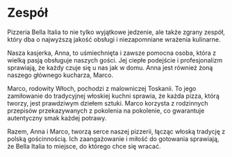 # Zespół

Pizzeria Bella Italia to nie tylko wyjątkowe jedzenie, ale także zgrany zespół, który dba o najwyższą jakość obsługi i niezapomniane wrażenia kulinarne.

Nasza kasjerka, Anna, to uśmiechnięta i zawsze pomocna osoba, która z wielką pasją obsługuje naszych gości. Jej ciepłe podejście i profesjonalizm sprawiają, że każdy czuje się u nas jak w domu. Anna jest również żoną naszego głównego kucharza, Marco.

Marco, rodowity Włoch, pochodzi z malowniczej Toskanii. To jego zamiłowanie do tradycyjnej włoskiej kuchni sprawia, że każda pizza, którą tworzy, jest prawdziwym dziełem sztuki. Marco korzysta z rodzinnych przepisów przekazywanych z pokolenia na pokolenie, co gwarantuje autentyczny smak każdej potrawy.

Razem, Anna i Marco, tworzą serce naszej pizzerii, łącząc włoską tradycję z polską gościnnością. Ich zaangażowanie i miłość do gotowania sprawiają, że Bella Italia to miejsce, do którego chce się wracać.

